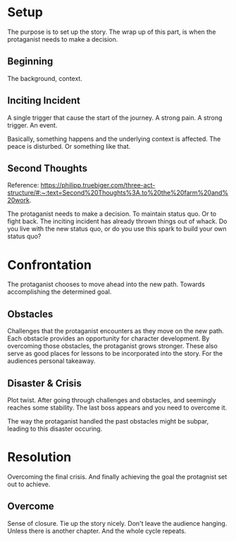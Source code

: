 # Setup
The purpose is to set up the story. The wrap up of this part, is when the protaganist needs to make a decision. 

## Beginning
The background, context.


## Inciting Incident
A single trigger that cause the start of the journey.
A strong pain. A strong trigger. An event.

Basically, something happens and the underlying context is affected. The peace is disturbed. Or something like that. 

## Second Thoughts
Reference: https://philipp.truebiger.com/three-act-structure/#:~:text=Second%20Thoughts%3A,to%20the%20farm%20and%20work.

The protaganist needs to make a decision. To maintain status quo. Or to fight back. The inciting incident has already thrown things out of whack. Do you live with the new status quo, or do you use this spark to build your own status quo?

# Confrontation
The protaganist chooses to move ahead into the new path. Towards accomplishing the determined goal.

## Obstacles
Challenges that the protaganist encounters as they move on the new path. Each obstacle provides an opportunity for character development. By overcoming those obstacles, the protaganist grows stronger. These also serve as good places for lessons to be incorporated into the story. For the audiences personal takeaway. 


## Disaster & Crisis
Plot twist. After going through challenges and obstacles, and seemingly reaches some stability. The last boss appears and you need to overcome it. 

The way the protaganist handled the past obstacles might be subpar, leading to this disaster occuring. 


# Resolution
Overcoming the final crisis. And finally achieving the goal the protagnist set out to achieve. 

## Overcome
Sense of closure. Tie up the story nicely. Don't leave the audience hanging. Unless there is another chapter. And the whole cycle repeats. 

